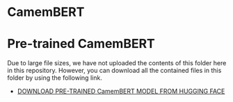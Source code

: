 # CamemBERT

# Pre-trained CamemBERT

Due to large file sizes, we have not uploaded the contents of this folder here in this repository. However, you can download all the contained files in this folder by using the following link.

- [DOWNLOAD PRE-TRAINED CamemBERT MODEL FROM HUGGING FACE](https://huggingface.co/etalab-ia/camembert-base-squadFR-fquad-piaf)
